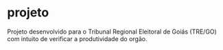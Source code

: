 # projeto
Projeto desenvolvido para o Tribunal Regional Eleitoral de Goiás (TRE/GO) com intuito de verificar a produtividade do orgão.
